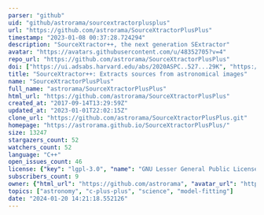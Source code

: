 ```yaml
---
parser: "github"
uid: "github/astrorama/sourcextractorplusplus"
url: "https://github.com/astrorama/SourceXtractorPlusPlus"
timestamp: "2023-01-08 00:37:28.724294"
description: "SourceXtractor++, the next generation SExtractor"
avatar: "https://avatars.githubusercontent.com/u/48352705?v=4"
repo_url: "https://github.com/astrorama/SourceXtractorPlusPlus"
doi: ["https://ui.adsabs.harvard.edu/abs/2020ASPC..527...29K", "https://ui.adsabs.harvard.edu/abs/2020ASPC..527..461B", "https://ui.adsabs.harvard.edu/abs/2022ascl.soft12018B/abstract"]
title: "SourceXtractor++: Extracts sources from astronomical images"
name: "SourceXtractorPlusPlus"
full_name: "astrorama/SourceXtractorPlusPlus"
html_url: "https://github.com/astrorama/SourceXtractorPlusPlus"
created_at: "2017-09-14T13:29:59Z"
updated_at: "2023-01-01T22:02:15Z"
clone_url: "https://github.com/astrorama/SourceXtractorPlusPlus.git"
homepage: "https://astrorama.github.io/SourceXtractorPlusPlus/"
size: 13247
stargazers_count: 52
watchers_count: 52
language: "C++"
open_issues_count: 46
license: {"key": "lgpl-3.0", "name": "GNU Lesser General Public License v3.0", "spdx_id": "LGPL-3.0", "url": "https://api.github.com/licenses/lgpl-3.0", "node_id": "MDc6TGljZW5zZTEy"}
subscribers_count: 9
owner: {"html_url": "https://github.com/astrorama", "avatar_url": "https://avatars.githubusercontent.com/u/48352705?v=4", "login": "astrorama", "type": "Organization"}
topics: ["astronomy", "c-plus-plus", "science", "model-fitting"]
date: "2024-01-20 14:21:18.552126"
---
```


